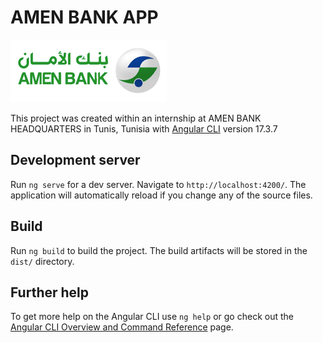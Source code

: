# AMEN BANK APP
![alt text](/amenbank-app-front/main/favicon.png)

This project was created within an internship at AMEN BANK HEADQUARTERS in Tunis, Tunisia with [Angular CLI](https://github.com/angular/angular-cli) version 17.3.7

## Development server

Run `ng serve` for a dev server. Navigate to `http://localhost:4200/`. The application will automatically reload if you change any of the source files.

## Build

Run `ng build` to build the project. The build artifacts will be stored in the `dist/` directory.

## Further help

To get more help on the Angular CLI use `ng help` or go check out the [Angular CLI Overview and Command Reference](https://angular.io/cli) page.

